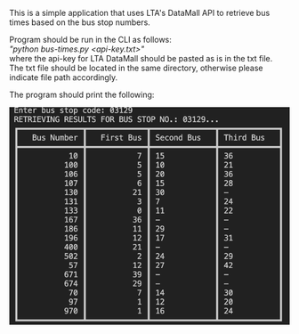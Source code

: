 This is a simple application that uses LTA's DataMall API to retrieve bus times based on the bus stop numbers.  
  
Program should be run in the CLI as follows:  
    _"python bus-times.py <api-key.txt>"_  
where the api-key for LTA DataMall should be pasted as is in the txt file.  
The txt file should be located in the same directory, otherwise please indicate file path accordingly.  
  
The program should print the following:
  
![Table of bus waiting times](image.png)
